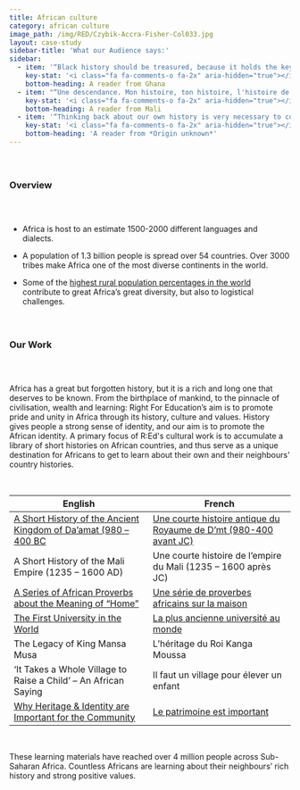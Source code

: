 ```yaml
---
title: African culture
category: african culture
image_path: /img/RED/Czybik-Accra-Fisher-Col033.jpg
layout: case-study
sidebar-title: 'What our Audience says:'
sidebar:
  - item: '“Black history should be treasured, because it holds the key to the past and hope for the future. Without a clear understanding of history, one cannot properly evaluate past mistakes and correct them, and where there is no clear historical experience, the people are easily subjugated....”'
    key-stat: '<i class="fa fa-comments-o fa-2x" aria-hidden="true"></i>'
    bottom-heading: A reader from Ghana
  - item: "“Une descendance. Mon histoire, ton histoire, l'histoire de tout un peuple, l'empire du Ghana ou Ouagadou fût l'une des plus grandes empire, où le civisme régnait, la tolérance, la solidarité, et la fraternité. Nous pouvons dire qu'elle est aujourd'hui le modèle ou l'exemple de plusieurs États. Nous t'embrassons avec toutes notre affections. Mon origine, Ma maison, Notre dénominateur commun, Notre mère, Notre Afrique.”"
    key-stat: '<i class="fa fa-comments-o fa-2x" aria-hidden="true"></i>'
    bottom-heading: A reader from Mali
  - item: '“Thinking back about our own history is very necessary to comprehend what has happened to our forefathers to know a little about our culture, our way of life, our origin, we will be able to say something about our continent, our ancestors, our home and then we will be proud to be an AFRICAN.”'
    key-stat: '<i class="fa fa-comments-o fa-2x" aria-hidden="true"></i>'
    bottom-heading: 'A reader from *Origin unknown*'
---
```



#### &nbsp;

### **Overview**

### &nbsp;

* Africa is host to an estimate 1500-2000 different languages and dialects.

* A population of 1.3 billion people is spread over 54 countries. Over 3000 tribes make Africa one of the most diverse continents in the world.

* Some of the [highest rural population percentages in the world](http://data.worldbank.org/indicator/SP.RUR.TOTL.ZS) contribute to great Africa’s great diversity, but also to logistical challenges.

#### &nbsp;

### **Our Work**

### &nbsp;

Africa has a great but forgotten history, but it is a rich and long one that deserves to be known. From the birthplace of mankind, to the pinnacle of civilisation, wealth and learning: Right For Education’s aim is to promote pride and unity in Africa through its history, culture and values. History gives people a strong sense of identity, and our aim is to promote the African identity. A primary focus of R:Ed's cultural work is to accumulate a library of short histories on African countries, and thus serve as a unique destination for Africans to get to learn about their own and their neighbours' country histories.

&nbsp;

| English | French |
| --- | --- |
| [A Short History of the Ancient Kingdom of Da’amat (980 – 400 BC](http://www.rightforeducation.org/all-topics/culture/ancient-kingdom-daamat-980-400-bc/) | [Une courte histoire antique du Royaume de D’mt (980-400 avant JC)](http://www.rightforeducation.org/fr/tous-sujets/culture-fr/une-courte-histoire-antique-du-royaume-de-dmt-980-400-avant-jc/) |
| A Short History of the Mali Empire (1235 – 1600 AD) | Une courte histoire de l’empire du Mali (1235 – 1600 apr&egrave;s JC) |
| [A Series of African Proverbs about the Meaning of “Home”](http://www.rightforeducation.org/all-topics/culture/african-proverbs-home/) | [Une s&eacute;rie de proverbes africains sur la maison](http://www.rightforeducation.org/fr/tous-sujets/culture-fr/proverbes-africains-maison/) |
| [The First University in the World](http://www.rightforeducation.org/all-topics/culture/first-university-world/) | [La plus ancienne universit&eacute; au monde](http://www.rightforeducation.org/all-topics/culture/first-university-world/) |
| The Legacy of King Mansa Musa | L’h&eacute;ritage du Roi Kanga Moussa |
| ‘It Takes a Whole Village to Raise a Child’ – An African Saying | Il faut un village pour &eacute;lever un enfant |
| [Why Heritage & Identity are Important for the Community](http://www.rightforeducation.org/all-topics/culture/heritage-and-identity-are-important/) | [Le patrimoine est important](http://www.rightforeducation.org/fr/tous-sujets/culture-fr/le-patrimoine-est-important/) |

&nbsp;

These learning materials have reached over 4 million people across Sub-Saharan Africa. Countless Africans are learning about their neighbours’ rich history and strong positive values.